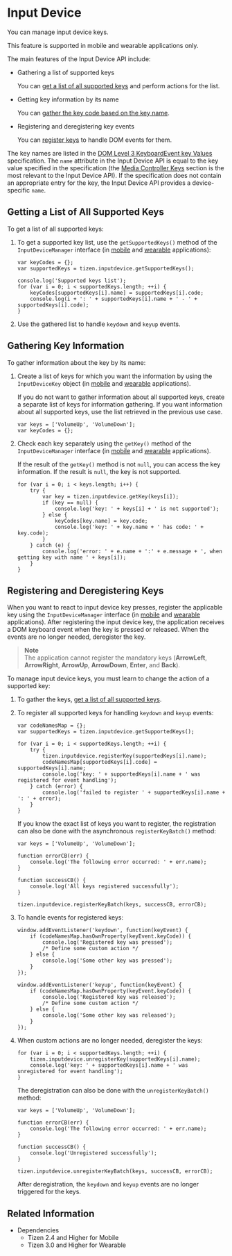 # Input Device

You can manage input device keys.

This feature is supported in mobile and wearable applications only.

The main features of the Input Device API include:

- Gathering a list of supported keys   

  You can [get a list of all supported keys](#getting-a-list-of-all-supported-keys) and perform actions for the list.

- Getting key information by its name   

  You can [gather the key code based on the key name](#gathering-key-information).

- Registering and deregistering key events   

  You can [register keys](#registering-and-deregistering-keys) to handle DOM events for them.

The key names are listed in the [DOM Level 3 KeyboardEvent key Values](http://www.w3.org/TR/2014/WD-DOM-Level-3-Events-key-20140612) specification. The `name` attribute in the Input Device API is equal to the key value specified in the specification (the [Media Controller Keys](http://www.w3.org/TR/2014/WD-DOM-Level-3-Events-key-20140612/#keys-media-controller) section is the most relevant to the Input Device API). If the specification does not contain an appropriate entry for the key, the Input Device API provides a device-specific `name`.

## Getting a List of All Supported Keys

To get a list of all supported keys:

1. To get a supported key list, use the `getSupportedKeys()` method of the `InputDeviceManager` interface (in [mobile](../../api/latest/device_api/mobile/tizen/inputdevice.html#InputDeviceManager) and [wearable](../../api/latest/device_api/wearable/tizen/inputdevice.html#InputDeviceManager) applications):

   ```
   var keyCodes = {};
   var supportedKeys = tizen.inputdevice.getSupportedKeys();

   console.log('Supported keys list');
   for (var i = 0; i < supportedKeys.length; ++i) {
       keyCodes[supportedKeys[i].name] = supportedKeys[i].code;
       console.log(i + ': ' + supportedKeys[i].name + ' - ' + supportedKeys[i].code);
   }
   ```

2. Use the gathered list to handle `keydown` and `keyup` events.

## Gathering Key Information

To gather information about the key by its name:

1. Create a list of keys for which you want the information by using the `InputDeviceKey` object (in [mobile](../../api/latest/device_api/mobile/tizen/inputdevice.html#InputDeviceKey) and [wearable](../../api/latest/device_api/wearable/tizen/inputdevice.html#InputDeviceKey) applications).

   If you do not want to gather information about all supported keys, create a separate list of keys for information gathering. If you want information about all supported keys, use the list retrieved in the previous use case.

   ```
   var keys = ['VolumeUp', 'VolumeDown'];
   var keyCodes = {};
   ```

2. Check each key separately using the `getKey()` method of the `InputDeviceManager` interface (in [mobile](../../api/latest/device_api/mobile/tizen/inputdevice.html#InputDeviceManager) and [wearable](../../api/latest/device_api/wearable/tizen/inputdevice.html#InputDeviceManager) applications).

   If the result of the `getKey()` method is not `null`, you can access the key information. If the result is `null`, the key is not supported.

   ```
   for (var i = 0; i < keys.length; i++) {
       try {
           var key = tizen.inputdevice.getKey(keys[i]);
           if (key == null) {
               console.log('key: ' + keys[i] + ' is not supported');
           } else {
               keyCodes[key.name] = key.code;
               console.log('key: ' + key.name + ' has code: ' + key.code);
           }
       } catch (e) {
           console.log('error: ' + e.name + ':' + e.message + ', when getting key with name ' + keys[i]);
       }
   }
   ```

## Registering and Deregistering Keys

When you want to react to input device key presses, register the applicable key using the `InputDeviceManager` interface (in [mobile](../../api/latest/device_api/mobile/tizen/inputdevice.html#InputDeviceManager) and [wearable](../../api/latest/device_api/wearable/tizen/inputdevice.html#InputDeviceManager) applications). After registering the input device key, the application receives a DOM keyboard event when the key is pressed or released. When the events are no longer needed, deregister the key.

> **Note**  
> The application cannot register the mandatory keys (**ArrowLeft**, **ArrowRight**, **ArrowUp**, **ArrowDown**, **Enter**, and **Back**).

To manage input device keys, you must learn to change the action of a supported key:

1. To gather the keys, [get a list of all supported keys](#getting-a-list-of-all-supported-keys).

2. To register all supported keys for handling `keydown` and `keyup` events:

   ```
   var codeNamesMap = {};
   var supportedKeys = tizen.inputdevice.getSupportedKeys();

   for (var i = 0; i < supportedKeys.length; ++i) {
       try {
           tizen.inputdevice.registerKey(supportedKeys[i].name);
           codeNamesMap[supportedKeys[i].code] = supportedKeys[i].name;
           console.log('key: ' + supportedKeys[i].name + ' was registered for event handling');
       } catch (error) {
           console.log('failed to register ' + supportedKeys[i].name + ': ' + error);
       }
   }
   ```

   If you know the exact list of keys you want to register, the registration can also be done with the asynchronous `registerKeyBatch()` method:

   ```
   var keys = ['VolumeUp', 'VolumeDown'];

   function errorCB(err) {
       console.log('The following error occurred: ' + err.name);
   }

   function successCB() {
       console.log('All keys registered successfully');
   }

   tizen.inputdevice.registerKeyBatch(keys, successCB, errorCB);
   ```

3. To handle events for registered keys:

   ```
   window.addEventListener('keydown', function(keyEvent) {
       if (codeNamesMap.hasOwnProperty(keyEvent.keyCode)) {
           console.log('Registered key was pressed');
           /* Define some custom action */
       } else {
           console.log('Some other key was pressed');
       }
   });

   window.addEventListener('keyup', function(keyEvent) {
       if (codeNamesMap.hasOwnProperty(keyEvent.keyCode)) {
           console.log('Registered key was released');
           /* Define some custom action */
       } else {
           console.log('Some other key was released');
       }
   });
   ```

4. When custom actions are no longer needed, deregister the keys:

   ```
   for (var i = 0; i < supportedKeys.length; ++i) {
       tizen.inputdevice.unregisterKey(supportedKeys[i].name);
       console.log('key: ' + supportedKeys[i].name + ' was unregistered for event handling');
   }
   ```

   The deregistration can also be done with the `unregisterKeyBatch()` method:

   ```
   var keys = ['VolumeUp', 'VolumeDown'];

   function errorCB(err) {
       console.log('The following error occurred: ' + err.name);
   }

   function successCB() {
       console.log('Unregistered successfully');
   }

   tizen.inputdevice.unregisterKeyBatch(keys, successCB, errorCB);
   ```

   After deregistration, the `keydown` and `keyup` events are no longer triggered for the keys.

## Related Information
* Dependencies   
  - Tizen 2.4 and Higher for Mobile
  - Tizen 3.0 and Higher for Wearable
